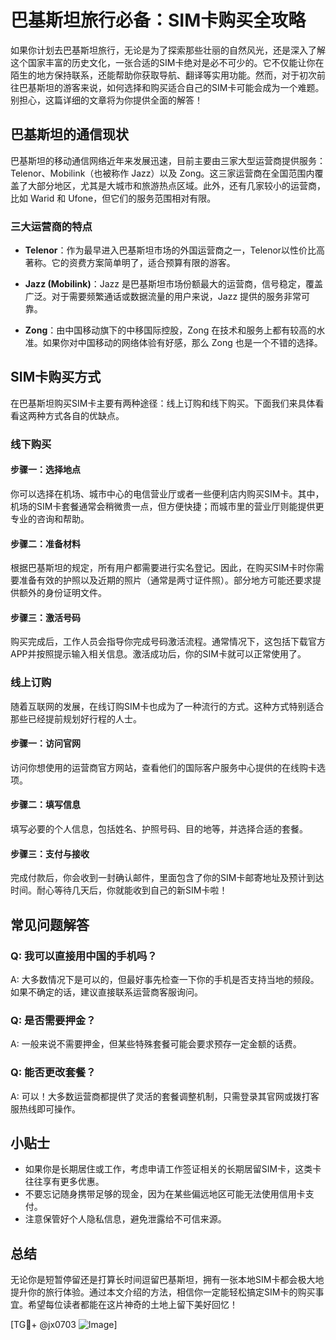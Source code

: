 # 巴基斯坦旅行必备：SIM卡购买全攻略

如果你计划去巴基斯坦旅行，无论是为了探索那些壮丽的自然风光，还是深入了解这个国家丰富的历史文化，一张合适的SIM卡绝对是必不可少的。它不仅能让你在陌生的地方保持联系，还能帮助你获取导航、翻译等实用功能。然而，对于初次前往巴基斯坦的游客来说，如何选择和购买适合自己的SIM卡可能会成为一个难题。别担心，这篇详细的文章将为你提供全面的解答！

## 巴基斯坦的通信现状

巴基斯坦的移动通信网络近年来发展迅速，目前主要由三家大型运营商提供服务：Telenor、Mobilink（也被称作 Jazz）以及 Zong。这三家运营商在全国范围内覆盖了大部分地区，尤其是大城市和旅游热点区域。此外，还有几家较小的运营商，比如 Warid 和 Ufone，但它们的服务范围相对有限。

### 三大运营商的特点

- **Telenor**：作为最早进入巴基斯坦市场的外国运营商之一，Telenor以性价比高著称。它的资费方案简单明了，适合预算有限的游客。
  
- **Jazz (Mobilink)**：Jazz 是巴基斯坦市场份额最大的运营商，信号稳定，覆盖广泛。对于需要频繁通话或数据流量的用户来说，Jazz 提供的服务非常可靠。

- **Zong**：由中国移动旗下的中移国际控股，Zong 在技术和服务上都有较高的水准。如果你对中国移动的网络体验有好感，那么 Zong 也是一个不错的选择。

## SIM卡购买方式

在巴基斯坦购买SIM卡主要有两种途径：线上订购和线下购买。下面我们来具体看看这两种方式各自的优缺点。

### 线下购买

#### 步骤一：选择地点
你可以选择在机场、城市中心的电信营业厅或者一些便利店内购买SIM卡。其中，机场的SIM卡套餐通常会稍微贵一点，但方便快捷；而城市里的营业厅则能提供更专业的咨询和帮助。

#### 步骤二：准备材料
根据巴基斯坦的规定，所有用户都需要进行实名登记。因此，在购买SIM卡时你需要准备有效的护照以及近期的照片（通常是两寸证件照）。部分地方可能还要求提供额外的身份证明文件。

#### 步骤三：激活号码
购买完成后，工作人员会指导你完成号码激活流程。通常情况下，这包括下载官方APP并按照提示输入相关信息。激活成功后，你的SIM卡就可以正常使用了。

### 线上订购

随着互联网的发展，在线订购SIM卡也成为了一种流行的方式。这种方式特别适合那些已经提前规划好行程的人士。

#### 步骤一：访问官网
访问你想使用的运营商官方网站，查看他们的国际客户服务中心提供的在线购卡选项。

#### 步骤二：填写信息
填写必要的个人信息，包括姓名、护照号码、目的地等，并选择合适的套餐。

#### 步骤三：支付与接收
完成付款后，你会收到一封确认邮件，里面包含了你的SIM卡邮寄地址及预计到达时间。耐心等待几天后，你就能收到自己的新SIM卡啦！

## 常见问题解答

### Q: 我可以直接用中国的手机吗？
A: 大多数情况下是可以的，但最好事先检查一下你的手机是否支持当地的频段。如果不确定的话，建议直接联系运营商客服询问。

### Q: 是否需要押金？
A: 一般来说不需要押金，但某些特殊套餐可能会要求预存一定金额的话费。

### Q: 能否更改套餐？
A: 可以！大多数运营商都提供了灵活的套餐调整机制，只需登录其官网或拨打客服热线即可操作。

## 小贴士

- 如果你是长期居住或工作，考虑申请工作签证相关的长期居留SIM卡，这类卡往往享有更多优惠。
- 不要忘记随身携带足够的现金，因为在某些偏远地区可能无法使用信用卡支付。
- 注意保管好个人隐私信息，避免泄露给不可信来源。

## 总结

无论你是短暂停留还是打算长时间逗留巴基斯坦，拥有一张本地SIM卡都会极大地提升你的旅行体验。通过本文介绍的方法，相信你一定能轻松搞定SIM卡的购买事宜。希望每位读者都能在这片神奇的土地上留下美好回忆！

[TG💪+ @jx0703 ![Image](https://github.com/user-attachments/assets/dbca1d08-cadb-493c-b0ec-ad6f7a83f270)]
